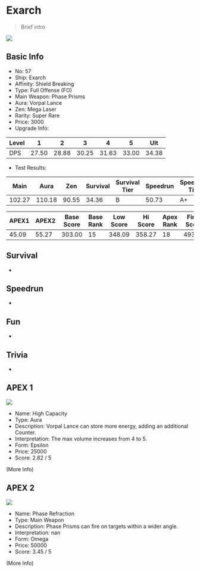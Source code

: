 # Exarch

> Brief intro

<img src="/ships/ship_57.png" style={{zoom:1}}/>

## Basic Info

- No: 57
- Ship: Exarch
- Affinity: Shield Breaking
- Type: Full Offense (FO)
- Main Weapon: Phase Prisms
- Aura: Vorpal Lance
- Zen: Mega Laser
- Rarity: Super Rare
- Price: 3000
- Upgrade Info: 

| Level | 1 | 2 | 3 | 4 | 5 | Ult |
|--|--|--|--|--|--|--|
| DPS | 27.50 | 28.88 | 30.25 | 31.63 | 33.00 | 34.38 |

- Test Results: 

| Main | Aura | Zen | Survival | Survival Tier | Speedrun | Speedrun Tier | Fun | Fun Tier |
|--|--|--|--|--|--|--|--|--|
| 102.27 | 110.18 | 90.55 | 34.36 | B | 50.73 | A+ | 49.64 | S |

| APEX1 | APEX2 | Base Score | Base Rank | Low Score | Hi Score | Apex Rank | Final Score | FinalRank |
|--|--|--|--|--|--|--|--|--|
| 45.09 | 55.27 | 303.00 | 15 | 348.09 | 358.27 | 18 | 493.00 | 14 |

## Survival

-

## Speedrun

-

## Fun

-

## Trivia

-

## APEX 1

<img src="/ships/ship_57_apex_1.png" style={{zoom:1}}/>

- Name: High Capacity
- Type: Aura
- Description: Vorpal Lance can store more energy, adding an additional Counter.
- Interpretation: The max volume increases from 4 to 5.
- Form: Epsilon
- Price: 25000
- Score: 2.82 / 5

(More Info)

## APEX 2

<img src="/ships/ship_57_apex_2.png" style={{zoom:1}}/>

- Name: Phase Refraction
- Type: Main Weapon
- Description: Phase Prisms can fire on targets within a wider angle.
- Interpretation: nan
- Form: Omega
- Price: 50000
- Score: 3.45 / 5

(More Info)
